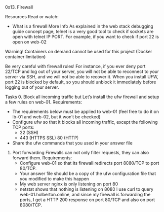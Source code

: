 0x13. Firewall

Resources
Read or watch:
  * What is a firewall
More Info
As explained in the web stack debugging guide concept page, telnet is a very good tool to check if sockets are open with telnet IP PORT. For example, if you want to check if port 22 is open on web-02

Warning!
Containers on demand cannot be used for this project (Docker container limitation)

Be very careful with firewall rules! For instance, if you ever deny port 22/TCP and log out of your server, you will not be able to reconnect to your server via SSH, and we will not be able to recover it. When you install UFW, port 22 is blocked by default, so you should unblock it immediately before logging out of your server.

Tasks
0. Block all incoming traffic but
Let’s install the ufw firewall and setup a few rules on web-01.
Requirements:
  * The requirements below must be applied to web-01 (feel free to do it on lb-01 and web-02, but it won’t be checked)
  * Configure ufw so that it blocks all incoming traffic, except the following TCP ports:
     * 22 (SSH)
     * 443 (HTTPS SSL)
     80 (HTTP)
  * Share the ufw commands that you used in your answer file

1. Port forwarding
Firewalls can not only filter requests, they can also forward them.
Requirements:
   * Configure web-01 so that its firewall redirects port 8080/TCP to port 80/TCP.
   * Your answer file should be a copy of the ufw configuration file that you modified to make this happen
   * My web server nginx is only listening on port 80
   * netstat shows that nothing is listening on 8080
I use curl to query web-01.holberton.online, and since my firewall is forwarding the ports, I get a HTTP 200 response on port 80/TCP and also on port 8080/TCP.
